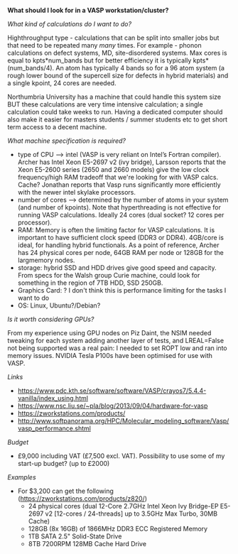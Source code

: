 **What should I look for in a VASP workstation/cluster?**

*What kind of calculations do I want to do?*

Highthroughput type - calculations that can be split into smaller jobs but that need to be repeated many *many* times. For example - phonon calculations on defect systems, MD, site-disordered systems.
Max cores is equal to kpts\*num_bands but for better efficiency it is typically kpts*(num_bands/4). 
An atom has typically 4 bands so for a 96 atom system (a rough lower bound of the supercell size for defects in hybrid materials) and a single kpoint, 24 cores are needed. 

Northumbria University has a machine that could handle this system size BUT these calculations are very time intensive calculation; a single calculation could take weeks to run. Having a dedicated computer should also make it easier for masters students / summer students etc to get short term access to a decent machine.

*What machine specification is required?*

- type of CPU --> intel (VASP is very reliant on Intel’s Fortran compiler). Archer has Intel Xeon E5-2697 v2 (ivy bridge), Larsson reports that the Xeon E5-2600 series (2650 and 2660 models) give the low clock frequency/high RAM tradeoff that we're looking for with VASP calcs. Cache?
Jonathan reports that Vasp runs significantly more efficiently with the newer intel skylake processors.
- number of cores --> determined by the number of atoms in your system (and number of kpoints). Note that hyperthreading is not effective for running VASP calculations. Ideally 24 cores (dual socket? 12 cores per processor). 
- RAM: Memory is often the limiting factor for VASP calculations. It is important to have sufficient clock speed (DDR3 or DDR4). 4GB/core is ideal, for handling hybrid functionals. As a point of reference, Archer has 24 physical cores per node, 64GB RAM per node or 128GB for the largmemory nodes.
- storage: hybrid SSD and HDD drives give good speed and capacity. From specs for the Walsh group Curie machine, could look for something in the region of 7TB HDD, SSD 250GB.
- Graphics Card: ? I don't think this is performance limiting for the tasks I want to do
- OS: Linux, Ubuntu?/Debian?

*Is it worth considering GPUs?*

From my experience using GPU nodes on Piz Daint, the NSIM needed tweaking for each system adding another layer of tests, and LREAL=False not being supported was a real pain: I needed to set ROPT low and ran into memory issues. NVIDIA Tesla P100s have been optimised for use with VASP.

*Links*

- https://www.pdc.kth.se/software/software/VASP/crayos7/5.4.4-vanilla/index_using.html
- https://www.nsc.liu.se/~pla/blog/2013/09/04/hardware-for-vasp
- https://zworkstations.com/products/
- http://www.softpanorama.org/HPC/Molecular_modeling_software/Vasp/vasp_performance.shtml

*Budget*

- £9,000 including VAT (£7,500 excl. VAT). Possibility to use some of my start-up budget? (up to £2000)

*Examples* 

- For $3,200 can get the following (https://zworkstations.com/products/z820/)
  - 24 physical cores (dual 12-Core 2.7GHz Intel Xeon Ivy Bridge-EP E5-2697 v2 [12-cores / 24-threads] up to 3.5GHz Max Turbo, 30MB Cache)
  - 128GB (8x 16GB) of 1866MHz DDR3 ECC Registered Memory 
  - 1TB SATA 2.5" Solid-State Drive 
  - 8TB 7200RPM 128MB Cache Hard Drive 


